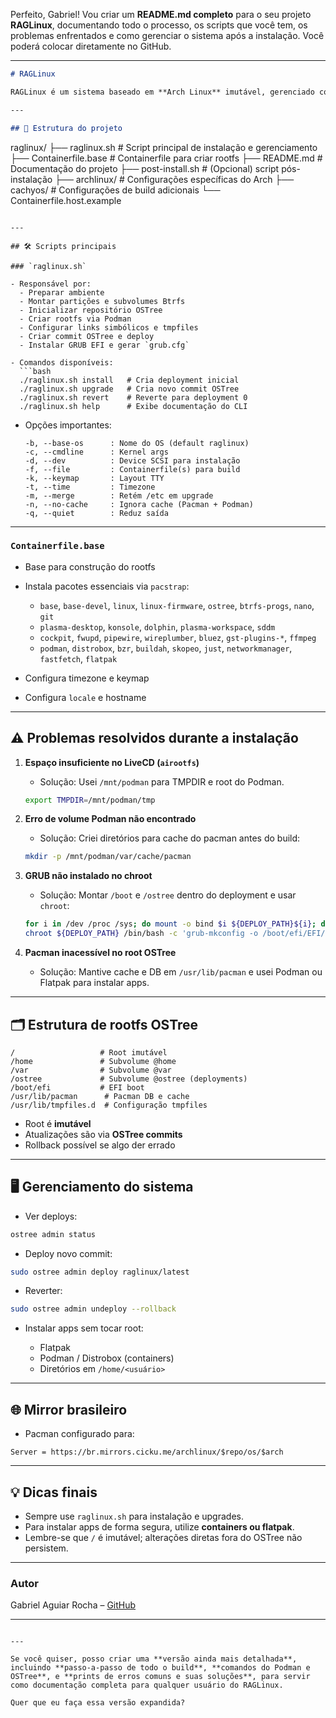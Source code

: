 Perfeito, Gabriel! Vou criar um **README.md completo** para o seu projeto **RAGLinux**, documentando todo o processo, os scripts que você tem, os problemas enfrentados e como gerenciar o sistema após a instalação. Você poderá colocar diretamente no GitHub.

---

```markdown
# RAGLinux

RAGLinux é um sistema baseado em **Arch Linux** imutável, gerenciado com **OSTree** e construído via **Podman**. Este projeto automatiza a criação de rootfs, subvolumes Btrfs, deploy OSTree, configuração de bootloader e integração de pacotes via container.

---

## 🚀 Estrutura do projeto

```

raglinux/
├── raglinux.sh           # Script principal de instalação e gerenciamento
├── Containerfile.base    # Containerfile para criar rootfs
├── README.md             # Documentação do projeto
├── post-install.sh       # (Opcional) script pós-instalação
├── archlinux/            # Configurações específicas do Arch
├── cachyos/              # Configurações de build adicionais
└── Containerfile.host.example

````

---

## 🛠 Scripts principais

### `raglinux.sh`

- Responsável por:
  - Preparar ambiente
  - Montar partições e subvolumes Btrfs
  - Inicializar repositório OSTree
  - Criar rootfs via Podman
  - Configurar links simbólicos e tmpfiles
  - Criar commit OSTree e deploy
  - Instalar GRUB EFI e gerar `grub.cfg`

- Comandos disponíveis:
  ```bash
  ./raglinux.sh install   # Cria deployment inicial
  ./raglinux.sh upgrade   # Cria novo commit OSTree
  ./raglinux.sh revert    # Reverte para deployment 0
  ./raglinux.sh help      # Exibe documentação do CLI
````

* Opções importantes:

  ```text
  -b, --base-os      : Nome do OS (default raglinux)
  -c, --cmdline      : Kernel args
  -d, --dev          : Device SCSI para instalação
  -f, --file         : Containerfile(s) para build
  -k, --keymap       : Layout TTY
  -t, --time         : Timezone
  -m, --merge        : Retém /etc em upgrade
  -n, --no-cache     : Ignora cache (Pacman + Podman)
  -q, --quiet        : Reduz saída
  ```

---

### `Containerfile.base`

* Base para construção do rootfs
* Instala pacotes essenciais via `pacstrap`:

  * `base`, `base-devel`, `linux`, `linux-firmware`, `ostree`, `btrfs-progs`, `nano`, `git`
  * `plasma-desktop`, `konsole`, `dolphin`, `plasma-workspace`, `sddm`
  * `cockpit`, `fwupd`, `pipewire`, `wireplumber`, `bluez`, `gst-plugins-*`, `ffmpeg`
  * `podman`, `distrobox`, `bzr`, `buildah`, `skopeo`, `just`, `networkmanager`, `fastfetch`, `flatpak`
* Configura timezone e keymap
* Configura `locale` e hostname

---

## ⚠️ Problemas resolvidos durante a instalação

1. **Espaço insuficiente no LiveCD (`airootfs`)**

   * Solução: Usei `/mnt/podman` para TMPDIR e root do Podman.

   ```bash
   export TMPDIR=/mnt/podman/tmp
   ```

2. **Erro de volume Podman não encontrado**

   * Solução: Criei diretórios para cache do pacman antes do build:

   ```bash
   mkdir -p /mnt/podman/var/cache/pacman
   ```

3. **GRUB não instalado no chroot**

   * Solução: Montar `/boot` e `/ostree` dentro do deployment e usar `chroot`:

   ```bash
   for i in /dev /proc /sys; do mount -o bind $i ${DEPLOY_PATH}${i}; done
   chroot ${DEPLOY_PATH} /bin/bash -c 'grub-mkconfig -o /boot/efi/EFI/grub/grub.cfg'
   ```

4. **Pacman inacessível no root OSTree**

   * Solução: Mantive cache e DB em `/usr/lib/pacman` e usei Podman ou Flatpak para instalar apps.

---

## 🗂 Estrutura de rootfs OSTree

```
/                   # Root imutável
/home               # Subvolume @home
/var                # Subvolume @var
/ostree             # Subvolume @ostree (deployments)
/boot/efi           # EFI boot
/usr/lib/pacman      # Pacman DB e cache
/usr/lib/tmpfiles.d  # Configuração tmpfiles
```

* Root é **imutável**
* Atualizações são via **OSTree commits**
* Rollback possível se algo der errado

---

## 🖥 Gerenciamento do sistema

* Ver deploys:

```bash
ostree admin status
```

* Deploy novo commit:

```bash
sudo ostree admin deploy raglinux/latest
```

* Reverter:

```bash
sudo ostree admin undeploy --rollback
```

* Instalar apps sem tocar root:

  * Flatpak
  * Podman / Distrobox (containers)
  * Diretórios em `/home/<usuário>`

---

## 🌐 Mirror brasileiro

* Pacman configurado para:

```
Server = https://br.mirrors.cicku.me/archlinux/$repo/os/$arch
```

---

## 💡 Dicas finais

* Sempre use `raglinux.sh` para instalação e upgrades.
* Para instalar apps de forma segura, utilize **containers ou flatpak**.
* Lembre-se que `/` é imutável; alterações diretas fora do OSTree não persistem.

---

### Autor

Gabriel Aguiar Rocha – [GitHub](https://github.com/gabrielrocha)

---

```

---

Se você quiser, posso criar uma **versão ainda mais detalhada**, incluindo **passo-a-passo de todo o build**, **comandos do Podman e OSTree**, e **prints de erros comuns e suas soluções**, para servir como documentação completa para qualquer usuário do RAGLinux.  

Quer que eu faça essa versão expandida?
```
